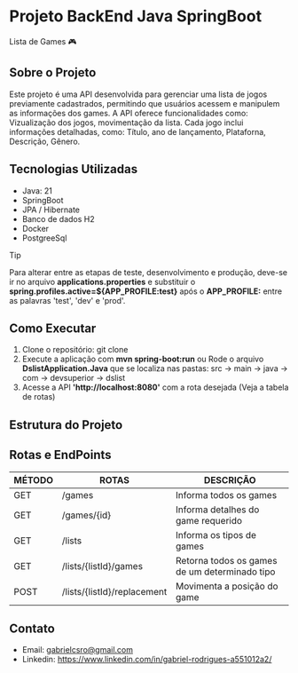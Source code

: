 # Projeto BackEnd Java SpringBoot
Lista de Games 🎮

## Sobre o Projeto

Este projeto é uma API desenvolvida para gerenciar uma lista de jogos previamente cadastrados, permitindo que usuários acessem e manipulem as informações dos games. A API oferece funcionalidades como: Vizualização dos jogos, movimentação da lista. Cada jogo inclui informações detalhadas, como: Título, ano de lançamento, Plataforna, Descrição, Gênero.

## Tecnologias Utilizadas

- Java: 21
- SpringBoot
- JPA / Hibernate
- Banco de dados H2
- Docker
- PostgreeSql

> [!TIP]
> Para alterar entre as etapas de teste, desenvolvimento e produção, deve-se ir no arquivo __applications.properties__ e substituir o __spring.profiles.active=${APP_PROFILE:test}__ após o __APP_PROFILE:__ entre as palavras 'test', 'dev' e 'prod'.

## Como Executar

1. Clone o repositório: git clone 
2. Execute a aplicação com __mvn spring-boot:run__ ou Rode o arquivo __DslistApplication.Java__ que se localiza nas pastas: src -> main -> java -> com -> devsuperior -> dslist
3. Acesse a API __'http://localhost:8080'__ com a rota desejada (Veja a tabela de rotas)

## Estrutura do Projeto

## Rotas e EndPoints

| MÉTODO   | ROTAS                       | DESCRIÇÃO                                     |
| -------- | --------------------------- | --------------------------------------------- |
| GET      | /games                      | Informa todos os games                        |
| GET      | /games/{id}                 | Informa detalhes do game requerido            |
| GET      | /lists                      | Informa os tipos de games                     |
| GET      | /lists/{listId}/games       | Retorna todos os games de um determinado tipo |
| POST     | /lists/{listId}/replacement | Movimenta a posição do game                   |

## Contato

- Email: gabrielcsro@gmail.com
- Linkedin: https://www.linkedin.com/in/gabriel-rodrigues-a551012a2/
